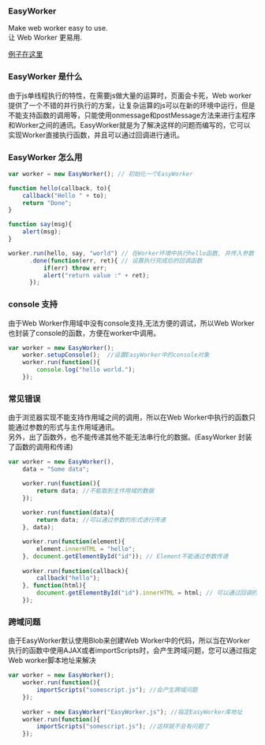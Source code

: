 ### EasyWorker
Make web worker easy to use.  
让 Web Worker 更易用.  

[例子在这里](http://zhangyuanwei.github.io/EasyWorker/demo.html)

### EasyWorker 是什么
由于js单线程执行的特性，在需要js做大量的运算时，页面会卡死，Web worker提供了一个不错的并行执行的方案，让复杂运算的js可以在新的环境中运行，但是不能支持函数的调用等，只能使用onmessage和postMessage方法来进行主程序和Worker之间的通讯。EasyWorker就是为了解决这样的问题而编写的，它可以实现Worker直接执行函数，并且可以通过回调进行通讯。

### EasyWorker 怎么用
```javascript
var worker = new EasyWorker(); // 初始化一个EasyWorker

function hello(callback, to){
	callback("Hello " + to);
	return "Done";
}

function say(msg){
	alert(msg);
}

worker.run(hello, say, "world") // 在Worker环境中执行hello函数, 并传入参数
      .done(function(err, ret){ // 设置执行完成后的回调函数
          if(err) throw err;
          alert("return value :" + ret);
      });
```

### console 支持
由于Web Worker作用域中没有console支持,无法方便的调试，所以Web Worker也封装了console的函数，方便在worker中调用。
```javascript
var worker = new EasyWorker();
	worker.setupConsole();  //设置EasyWorker中的console对象
	worker.run(function(){
		console.log("hello world.");
	});
```

### 常见错误
由于浏览器实现不能支持作用域之间的调用，所以在Web Worker中执行的函数只能通过参数的形式与主作用域通讯。  
另外，出了函数外，也不能传递其他不能无法串行化的数据。(EasyWorker 封装了函数的调用和传递)
```javascript
var worker = new EasyWorker(),
	data = "Some data";

	worker.run(function(){
		return data; //不能取到主作用域的数据
	});
	
	worker.run(function(data){
		return data; //可以通过参数的形式进行传递
	}, data);

	worker.run(function(element){
		element.innerHTML = "hello";
	}, document.getElementById("id")); // Element不能通过参数传递
	
	worker.run(function(callback){
		callback("hello");
	}, function(html){
		document.getElementById("id").innerHTML = html; // 可以通过回调的方式来实现
	});
```

### 跨域问题
由于EasyWorker默认使用Blob来创建Web Worker中的代码，所以当在Worker执行的函数中使用AJAX或者importScripts时，会产生跨域问题，您可以通过指定Web worker脚本地址来解决

```javascript
var worker = new EasyWorker();
	worker.run(function(){
		importScripts("somescript.js"); //会产生跨域问题
	});
	
	worker = new EasyWorker("EasyWorker.js"); //指定EasyWorker库地址
	worker.run(function(){
		importScripts("somescript.js"); //这样就不会有问题了
	});
```
